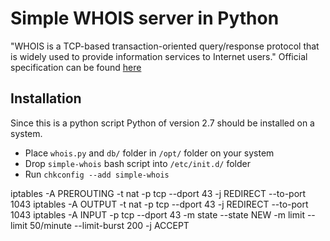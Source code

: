 # Simple WHOIS server in Python

"WHOIS is a TCP-based transaction-oriented query/response protocol that is widely used to provide information services to Internet users."
Official specification can be found [here](https://tools.ietf.org/html/rfc3912)

Installation
-----
Since this is a python script Python of version 2.7 should be installed on a system.
* Place `whois.py` and `db/` folder in `/opt/` folder on your system
* Drop `simple-whois` bash script into `/etc/init.d/` folder 
* Run `chkconfig --add simple-whois` 


iptables -A PREROUTING -t nat -p tcp --dport 43 -j REDIRECT --to-port 1043
iptables -A OUTPUT -t nat -p tcp --dport 43 -j REDIRECT --to-port 1043
iptables -A INPUT -p tcp --dport 43 -m state --state NEW -m limit --limit 50/minute --limit-burst 200 -j ACCEPT
